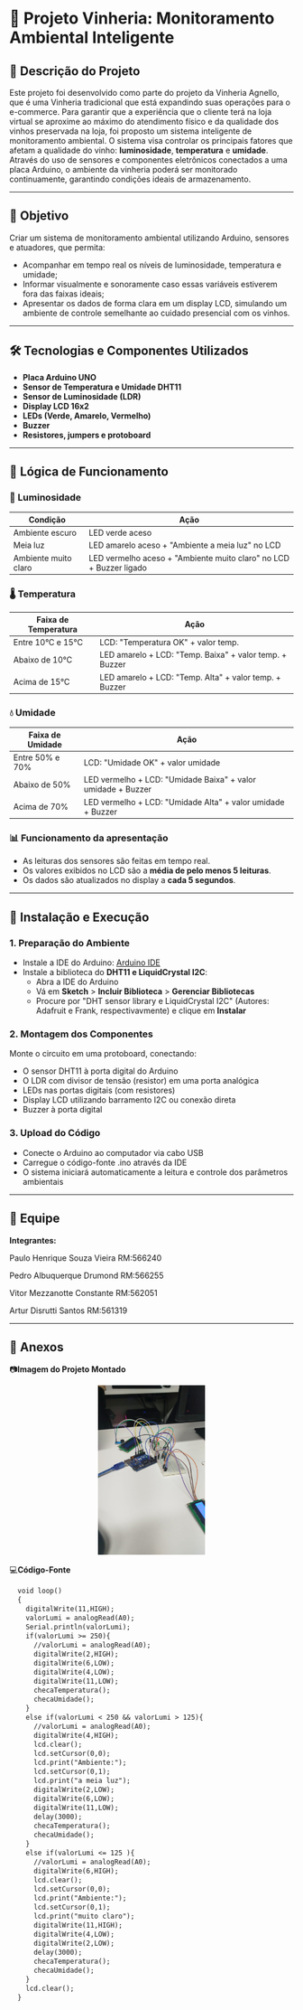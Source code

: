 # 🍷 Projeto Vinheria: Monitoramento Ambiental Inteligente

## 📘 Descrição do Projeto

Este projeto foi desenvolvido como parte do projeto da Vinheria Agnello, que é uma Vinheria tradicional que está expandindo suas operações para o e-commerce. Para garantir que a experiência que o cliente terá na loja virtual se aproxime ao máximo do atendimento físico e da qualidade dos vinhos preservada na loja, foi proposto um sistema inteligente de monitoramento ambiental.
O sistema visa controlar os principais fatores que afetam a qualidade do vinho: **luminosidade**, **temperatura** e **umidade**. Através do uso de sensores e componentes eletrônicos conectados a uma placa Arduino, o ambiente da vinheria poderá ser monitorado continuamente, garantindo condições ideais de armazenamento.

---

## 🎯 Objetivo

Criar um sistema de monitoramento ambiental utilizando Arduino, sensores e atuadores, que permita:

- Acompanhar em tempo real os níveis de luminosidade, temperatura e umidade;
- Informar visualmente e sonoramente caso essas variáveis estiverem fora das faixas ideais;
- Apresentar os dados de forma clara em um display LCD, simulando um ambiente de controle semelhante ao cuidado presencial com os vinhos.

---

## 🛠 Tecnologias e Componentes Utilizados

- **Placa Arduino UNO**
- **Sensor de Temperatura e Umidade DHT11**
- **Sensor de Luminosidade (LDR)**
- **Display LCD 16x2**
- **LEDs (Verde, Amarelo, Vermelho)**
- **Buzzer**
- **Resistores, jumpers e protoboard**

---

## 🧠 Lógica de Funcionamento

### 🔆 Luminosidade

| Condição                | Ação                                                                 |
|-------------------------|----------------------------------------------------------------------|
| Ambiente escuro         | LED verde aceso                                                     |
| Meia luz                | LED amarelo aceso + "Ambiente a meia luz" no LCD                    |
| Ambiente muito claro    | LED vermelho aceso + "Ambiente muito claro" no LCD + Buzzer ligado  |

### 🌡 Temperatura

| Faixa de Temperatura | Ação                                                                      |
|----------------------|---------------------------------------------------------------------------|
| Entre 10°C e 15°C    | LCD: "Temperatura OK" + valor temp.                                             |
| Abaixo de 10°C       | LED amarelo + LCD: "Temp. Baixa" + valor temp. + Buzzer                        |
| Acima de 15°C        | LED amarelo + LCD: "Temp. Alta" + valor temp. + Buzzer                         |

### 💧 Umidade

| Faixa de Umidade     | Ação                                                                      |
|----------------------|---------------------------------------------------------------------------|
| Entre 50% e 70%      | LCD: "Umidade OK" + valor umidade                                                 |
| Abaixo de 50%        | LED vermelho + LCD: "Umidade Baixa" + valor umidade + Buzzer                      |
| Acima de 70%         | LED vermelho + LCD: "Umidade Alta" + valor umidade + Buzzer                       |

### 📊 Funcionamento da apresentação

- As leituras dos sensores são feitas em tempo real.
- Os valores exibidos no LCD são a **média de pelo menos 5 leituras**.
- Os dados são atualizados no display a **cada 5 segundos**.

---

## 🧪 Instalação e Execução

### 1. Preparação do Ambiente

- Instale a IDE do Arduino: [Arduino IDE](https://www.arduino.cc/en/software)
- Instale a biblioteca do **DHT11 e LiquidCrystal I2C**:
  - Abra a IDE do Arduino
  - Vá em **Sketch** > **Incluir Biblioteca** > **Gerenciar Bibliotecas**
  - Procure por "DHT sensor library e LiquidCrystal I2C" (Autores: Adafruit e Frank, respectivavmente) e clique em **Instalar**

### 2. Montagem dos Componentes

Monte o circuito em uma protoboard, conectando:

- O sensor DHT11 à porta digital do Arduino
- O LDR com divisor de tensão (resistor) em uma porta analógica
- LEDs nas portas digitais (com resistores)
- Display LCD utilizando barramento I2C ou conexão direta
- Buzzer à porta digital

### 3. Upload do Código

- Conecte o Arduino ao computador via cabo USB
- Carregue o código-fonte .ino através da IDE
- O sistema iniciará automaticamente a leitura e controle dos parâmetros ambientais

---

## 👥 Equipe

**Integrantes:**

Paulo Henrique Souza Vieira RM:566240

Pedro Albuquerque Drumond RM:566255

Vitor Mezzanotte Constante RM:562051

Artur Disrutti Santos RM:561319

---

## 📎 Anexos

📷**Imagem do Projeto Montado**

 <p align="center">
 <img src="./assets/imagemArduino.jpeg" alt="Imagem do projeto" width="190" height="300" />
 </p>

 💻**Código-Fonte**


```
  void loop()
  {
    digitalWrite(11,HIGH);
    valorLumi = analogRead(A0);
    Serial.println(valorLumi);
    if(valorLumi >= 250){
      //valorLumi = analogRead(A0);
      digitalWrite(2,HIGH);
      digitalWrite(6,LOW);
      digitalWrite(4,LOW);
      digitalWrite(11,LOW);
      checaTemperatura();
      checaUmidade();
    }
    else if(valorLumi < 250 && valorLumi > 125){
      //valorLumi = analogRead(A0);
      digitalWrite(4,HIGH);
      lcd.clear();
      lcd.setCursor(0,0);
      lcd.print("Ambiente:"); 
      lcd.setCursor(0,1);
      lcd.print("a meia luz");
      digitalWrite(2,LOW);
      digitalWrite(6,LOW);
      digitalWrite(11,LOW);
      delay(3000);
      checaTemperatura();
      checaUmidade();
    }
    else if(valorLumi <= 125 ){
      //valorLumi = analogRead(A0);
      digitalWrite(6,HIGH);
      lcd.clear();
      lcd.setCursor(0,0);
      lcd.print("Ambiente:"); 
      lcd.setCursor(0,1);
      lcd.print("muito claro");
      digitalWrite(11,HIGH);
      digitalWrite(4,LOW);
      digitalWrite(2,LOW);
      delay(3000);
      checaTemperatura();
      checaUmidade();
    }
    lcd.clear();
  }
